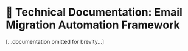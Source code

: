 
# 🧾 Technical Documentation: Email Migration Automation Framework

[...documentation omitted for brevity...]
